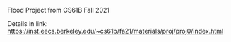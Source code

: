 Flood Project from CS61B Fall 2021

Details in link: https://inst.eecs.berkeley.edu/~cs61b/fa21/materials/proj/proj0/index.html

